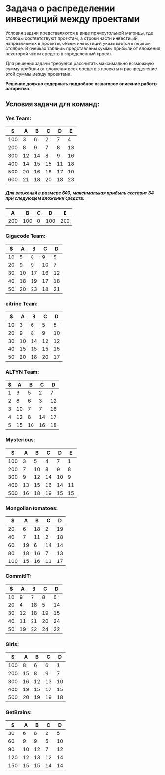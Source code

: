 # Задача о распределении инвестиций между проектами
Условия задачи представляются в виде прямоугольной матрицы, где столбцы соответствуют проектам, а строки части инвестиций, направляемых в проекты, объем инвестиций указывается в первом столбце. В ячейках таблицы представлены суммы прибыли от вложения некоторой части средств в определенный проект.

Для решения задачи требуется рассчитать максимально возможную сумму прибыли от вложения всех средств в проекты и распределение этой суммы между проектами.

**Решение должно содержать подробное пошаговое описание работы алгоритма.**
## Условия задачи для команд:
### Yes Team:

| $   | A   | B   | C   | D   | E   |
|-----|-----|-----|-----|-----|-----|
| 100 | 3   | 6   | 2   | 7   | 4   |
| 200 | 8   | 9   | 7   | 8   | 13  |
| 300 | 12  | 14  | 8   | 9   | 16  |
| 400 | 14  | 15  | 15  | 11  | 18  |
| 500 | 20  | 16  | 18  | 17  | 19  |
| 600 | 21  | 18  | 20  | 18  | 23  |

##### Для вложений в размере 600, максимальная прибыль составит 34 при следующем вложении средств:

| A   | B   | C   | D   | E   |
|-----|-----|-----|-----|-----|
| 200 | 100 | 0   | 100 | 200 |

### Gigacode Team:
| $   | A   | B   | C   | D   |
|-----|-----|-----|-----|-----|
| 10  | 5   | 8   | 9   | 5   |
| 20  | 9   | 9   | 10  | 7   |
| 30  | 10  | 17  | 16  | 12  |
| 40  | 18  | 19  | 17  | 18  |
| 50  | 20  | 23  | 18  | 21  |
### citrine Team:
| $   | A   | B   | С   | D   | 
|-----|-----|-----|-----|-----|
| 10  | 3   | 6   | 5   | 5   | 
| 20  | 9   | 8   | 9   | 10  | 
| 30  | 10  | 14  | 12  | 12  | 
| 40  | 15  | 15  | 15  | 15  | 
| 50  | 20  | 18  | 20  | 17  | 
### ALTYN Team:
| $   | A   | B   | C   | D   |
|-----|-----|-----|-----|-----|
| 1   | 3   | 5   | 2   | 7   |
| 2   | 8   | 6   | 3   | 12  |
| 3   | 10  | 7   | 7   | 16  |
| 4   | 12  | 8   | 14  | 17  |
| 5   | 15  | 10  | 16  | 18  |
### Mysterious:
| $   | A   | B   | C   | D   | E   |
|-----|-----|-----|-----|-----|-----|
| 100 | 3   | 5   | 4   | 7   | 1   |
| 200 | 7   | 10  | 8   | 9   | 8   |
| 300 | 9   | 12  | 14  | 10  | 9   |
| 400 | 13  | 15  | 16  | 14  | 11  |
| 500 | 16  | 18  | 19  | 15  | 15  |
### Mongolian tomatoes:
| $   | A   | B    | C   | D   |
|-----|-----|------|-----|-----|
| 20  | 6   | 18   | 2   | 19  |
| 40  | 7   | 11   | 2   | 18  | 
| 60  | 19  | 6    | 14  | 14  | 
| 80  | 18  | 16   | 7   | 13  |
| 100 | 15  | 16   | 11  | 17  |
### CommitIT:
| $   | A   | B   | C   | D   |
|-----|-----|-----|-----|-----|
| 10  | 9   | 7   | 8   | 6   |
| 20  | 4   | 18  | 5   | 14  | 
| 30  | 12  | 18  | 19  | 15  | 
| 40  | 11  | 21  | 20  | 24  |
| 50  | 19  | 22  | 24  | 22  |
### Girls:
| $   | A   | B   | C   | D   |
|-----|-----|-----|-----|-----|
| 100 | 8   | 6   | 6   | 1   |
| 200 | 15  | 8   | 9   | 7   | 
| 300 | 16  | 12  | 13  | 10  | 
| 400 | 19  | 15  | 17  | 15  |
| 500 | 20  | 19  | 19  | 18  |
### GetBrains:
| $   | A   | B   | С   | D   |
|-----|-----|-----|-----|-----|
| 30  | 6   | 8   | 2   | 5   |
| 60  | 9   | 9   | 5   | 10  |
| 90  | 10  | 12  | 7   | 12  |
| 120 | 12  | 13  | 12  | 14  |
| 150 | 15  | 15  | 14  | 14  |
